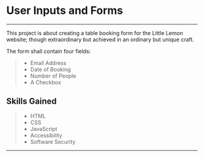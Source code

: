 # User Inputs and Forms

------------------------

This project is about creating a table booking form for the Little Lemon website; though extraordinary but achieved in an ordinary but unique craft.

The form shall contain four fields:

> - Email Address
> - Date of Booking
> - Number of People
> - A Checkbox

## Skills Gained

> - HTML
> - CSS
> - JavaScript
> - Accessibility
> - Software Security

-------------------

